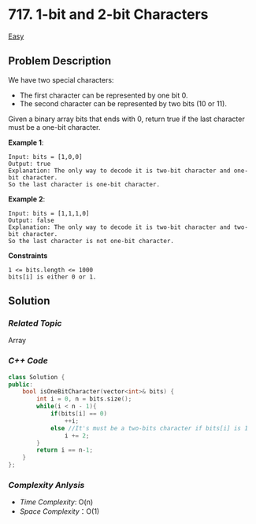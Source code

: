 # 717. 1-bit and 2-bit Characters
[Easy](https://leetcode.com/problems/1-bit-and-2-bit-characters/description/)

## Problem Description

We have two special characters:

  - The first character can be represented by one bit 0.
  - The second character can be represented by two bits (10 or 11).

Given a binary array bits that ends with 0, return true if the last character must be a one-bit character.

**Example 1**:
```
Input: bits = [1,0,0]
Output: true
Explanation: The only way to decode it is two-bit character and one-bit character.
So the last character is one-bit character.
```
**Example 2**:
```
Input: bits = [1,1,1,0]
Output: false
Explanation: The only way to decode it is two-bit character and two-bit character.
So the last character is not one-bit character.
```

**Constraints**
```
1 <= bits.length <= 1000
bits[i] is either 0 or 1.
```

## Solution

### _Related Topic_
   Array

### _C++ Code_
```cpp
class Solution {
public:
    bool isOneBitCharacter(vector<int>& bits) {
        int i = 0, n = bits.size();
        while(i < n - 1){
            if(bits[i] == 0)
                ++i;
            else //It's must be a two-bits character if bits[i] is 1
                i += 2;
        }
        return i == n-1;
    }
};
```

### _Complexity Anlysis_
- _Time Complexity_: O(n)
- _Space Complexity_：O(1)
